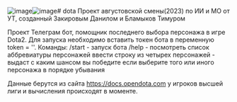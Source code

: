 ![image](https://github.com/Dreksen/dota/assets/141996565/b837200a-26be-4f2c-921c-869e8d4803f1)![image](https://github.com/Dreksen/dota/assets/141996565/d75aec7a-411a-4db1-ad53-dba28cd38e0c)# dota
Проект августовской смены(2023) по ИИ и МО от УТ, созданный Закировым Данилом и Бламыков Тимуром

Проект Телеграм бот, помощник последнего выбора персонажа в игре Dota2. Для запуска необходимо вставить токен бота в переменную token = ''.
Команды:
/start - запуск бота 
/help - посмотреть список аббревиатуры персонажей
ввести строку из четырех персонажей - выдаст с каким шансом вы победите если выберите того или иного персонажа в порядке убывания

Данные берутся из сайта https://docs.opendota.com у игроков высшей лиги и вычисления происходят в моменте.


